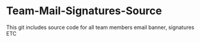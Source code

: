 # Team-Mail-Signatures-Source
This git includes source code for all team members email banner, signatures ETC
